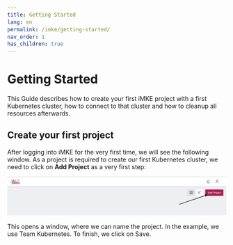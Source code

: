 ```yaml
---
title: Getting Started
lang: en
permalink: /imke/getting-started/
nav_order: 1
has_children: true
---
```


# Getting Started

This Guide describes how to create your first iMKE project with a first Kubernetes cluster, how to connect to that cluster and how to cleanup all resources afterwards.

## Create your first project

After logging into iMKE for the very first time, we will see the following window. As a project is required to create our first Kubernetes cluster, we need to click on **Add Project** as a very first step:

![Screenshot for adding project](addproject.en.png)

This opens a window, where we can name the project. In the example, we use Team Kubernetes. To finish, we click on Save.
